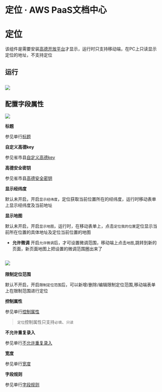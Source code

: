 # 定位 · AWS PaaS文档中心

# 定位

该组件是需要安装[高德开放平台](<https://docs.awspaas.com/apps/com.actionsoft.apps.addons.gaode/index.html>)才显示，运行时只支持移动端，在PC上只读显示定位的地址，不支持定位

## 运行

[![](https://docs.awspaas.com/user-manual/aws-pass-console-user-manual-form-vue-64ga/zj/dw.png)](<dw.png>)  
---  
  
## 配置字段属性

[![](https://docs.awspaas.com/user-manual/aws-pass-console-user-manual-form-vue-64ga/zj/dw1.png)](<dw1.png>)

**标题**

参见单行[标题](<text.html#title>)

**自定义高德key**

参见省市县[自定义高德key](<ssx.html#key>)

**高德安全密钥**

参见省市县[高德安全密钥](<ssx.html#AccessKey>)

**显示经纬度**

默认未开启，开启`显示经纬度`，定位获取当前位置所在的经纬度，运行时移动表单上显示经纬度及当前地址

**显示地图**

默认未开启，开启`显示地图`，运行时，在移动表单上，点击`定位我的位置`定位显示当前所在位置的具体地址及定位当前位置的地图

  * **允许微调** 开启`允许微调`后，才可设置微调范围，移动端上点击`地图`,跳转到新的页面，新页面地图上把设置的微调范围圈出来了

[![](https://docs.awspaas.com/user-manual/aws-pass-console-user-manual-form-vue-64ga/zj/dw2.png)](<dw2.png>)  
---  
  
**限制定位范围**

默认不开启，开启`限制定位范围`后，可以新增/删除/编辑限制定位范围,移动端表单上在限制范围进行定位

**控制属性**

参见单行[控制属性](<text.html#control>)

> `定位`控制属性只支持`必填`、`只读`

**不允许重复录入**

参见单行[不允许重复录入](<text.html#nocopy>)

**宽度**

参见单行[宽度](<text.html#wigth>)

**字段规则**

参见单行[字段规则](<text.html#zdgz>)